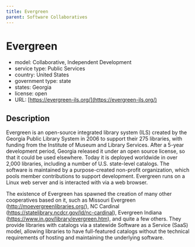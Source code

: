 ```yaml
---
title: Evergreen
parent: Software Collaboratives
---
```


# Evergreen

- model: Collaborative, Independent Development
- service type: Public Services
- country: United States
- government type: state
- states: Georgia
- license: open
- URL: [https://evergreen-ils.org/](https://evergreen-ils.org/)

## Description

Evergreen is an open-source integrated library system (ILS) created by the Georgia Public Library System in 2006 to support their 275 libraries, with funding from the Institute of Museum and Library Services. After a 5-year development period, Georgia released it under an open source license, so that it could be used elsewhere. Today it is deployed worldwide in over 2,000 libraries, including a number of U.S. state-level catalogs. The software is maintained by a purpose-created non-profit organization, which pools member contributions to support development. Evergreen runs on a Linux web server and is interacted with via a web browser.

The existence of Evergreen has spawned the creation of many other cooperatives based on it, such as Missouri Evergreen (http://moevergreenlibraries.org/), NC Cardinal (https://statelibrary.ncdcr.gov/ld/nc-cardinal), Evergreen Indiana (https://www.in.gov/library/evergreen.htm), and quite a few others. They provide libraries with catalogs via a statewide Software as a Service (SaaS) model, allowing libraries to have full-featured catalogs without the technical requirements of hosting and maintaining the underlying software.
